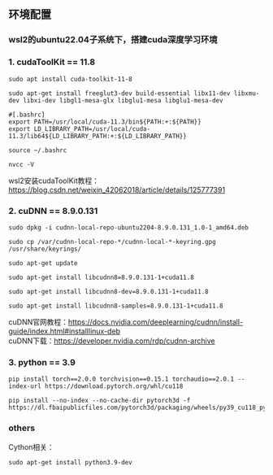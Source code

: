 ## 环境配置 
### wsl2的ubuntu22.04子系统下，搭建cuda深度学习环境

### 1. cudaToolKit == 11.8

```
sudo apt install cuda-toolkit-11-8
```
```
sudo apt-get install freeglut3-dev build-essential libx11-dev libxmu-dev libxi-dev libgl1-mesa-glx libglu1-mesa libglu1-mesa-dev
```
```
#[.bashrc]
export PATH=/usr/local/cuda-11.3/bin${PATH:+:${PATH}}
export LD_LIBRARY_PATH=/usr/local/cuda-11.3/lib64${LD_LIBRARY_PATH:+:${LD_LIBRARY_PATH}}
```
```
source ~/.bashrc
```
```
nvcc -V
```
wsl2安装cudaToolKit教程：https://blog.csdn.net/weixin_42062018/article/details/125777391


### 2. cuDNN == 8.9.0.131


```
sudo dpkg -i cudnn-local-repo-ubuntu2204-8.9.0.131_1.0-1_amd64.deb
```
```
sudo cp /var/cudnn-local-repo-*/cudnn-local-*-keyring.gpg /usr/share/keyrings/
```
```
sudo apt-get update
```
```
sudo apt-get install libcudnn8=8.9.0.131-1+cuda11.8
```
```
sudo apt-get install libcudnn8-dev=8.9.0.131-1+cuda11.8
```
```
sudo apt-get install libcudnn8-samples=8.9.0.131-1+cuda11.8
```
cuDNN官网教程：https://docs.nvidia.com/deeplearning/cudnn/install-guide/index.html#installlinux-deb   
cuDNN下载：https://developer.nvidia.com/rdp/cudnn-archive

### 3. python == 3.9

```
pip install torch==2.0.0 torchvision==0.15.1 torchaudio==2.0.1 --index-url https://download.pytorch.org/whl/cu118
```
```
pip install --no-index --no-cache-dir pytorch3d -f https://dl.fbaipublicfiles.com/pytorch3d/packaging/wheels/py39_cu118_pyt200/download.html
```


### others
Cython相关：
```
sudo apt-get install python3.9-dev
```







